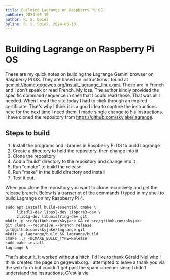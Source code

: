 ```yaml
---
title: Building Lagrange on Raspberry Pi OS
pubDate: 2024-05-10
author: R. S. Doiel
byline: R. S. Doiel, 2024-05-10
---
```


# Building Lagrange on Raspberry Pi OS

These are my quick notes on building the Lagrange Gemini browser on Raspberry Pi OS. They are based on instructions I found at <gemini://home.gegeweb.org/install_lagrange_linux.gmi>. These are in French and I don't speak or read French. My loss. The author kindly provided the specific command sequence in shell that I could read those. That was all I needed. When I read the site today I had to click through an expired certificate. That's why I think it is a good idea to capture the instructions here for the next time I need them.  I made single change to his instructions. I have cloned the repository from <https://github.com/skyjake/lagrange>.

## Steps to build

1. Install the programs and libraries in Raspberry Pi OS to build Lagrange
2. Create a directory to hold the repository, then change into it
3. Clone the repository
4. Add a "build" directory to the repository and change into it
5. Run "cmake" to build the release
6. Run "make" in the build directory and install
7. Test it out.

When you clone the repository you want to clone recursively and get the release branch. Below is a transcript of the commands I typed in my shell to build Lagrange on my Raspberry Pi 4.

~~~shell
sudo apt install build-essential cmake \
     libsdl2-dev libssl-dev libpcre3-dev \
     zlib1g-dev libunistring-dev git
mkdir -p src/github.com/skyjake && cd src/github.com/skyjake 
git clone --recursive --branch release git@github.com:skyjake/lagrange.git
mkdir -p lagrange/build && lagrange/build
cmake ../ -DCMAKE_BUILD_TYPE=Release
sudo make install
lagrange &
~~~

That's about it. It worked without a hitch. I'd like to thank Gérald Niel who I think created the page on gegeweb.org. I attempted to leave a thank you via the web form but couldn't get past the spam screener since I didn't understand the instructions. C'est la vie.

